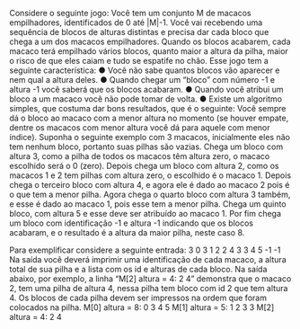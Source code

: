 Considere o seguinte jogo:
Você tem um conjunto M de macacos empilhadores, identificados de 0 até |M|-1. Você vai recebendo uma sequência de blocos de alturas distintas e precisa dar cada bloco que chega a um dos macacos empilhadores. Quando os blocos acabarem, cada macaco terá empilhado vários blocos, quanto maior a altura da pilha, maior o risco de que eles caiam e tudo se espatife no chão.
Esse jogo tem a seguinte característica:
    ● Você não sabe quantos blocos vão aparecer e nem qual a altura deles.
    ● Quando chegar um “bloco” com número -1 e altura -1 você saberá que os blocos acabaram.
    ● Quando você atribui um bloco a um macaco você não pode tomar de volta.
    ● Existe um algoritmo simples, que costuma dar bons resultados, que é o seguinte:
Você sempre dá o bloco ao macaco com a menor altura no momento (se houver empate, dentre os macacos com menor altura você dá para aquele com menor índice).
Suponha o seguinte exemplo com 3 macacos, inicialmente eles não tem nenhum bloco, portanto suas pilhas são vazias. Chega um bloco com altura 3, como a pilha de todos os macacos têm altura zero, o macaco escolhido será o 0 (zero). Depois chega um bloco com altura 2, como os macacos 1 e 2 tem pilhas com altura zero, o escolhido é o macaco 1. Depois chega o terceiro bloco com altura 4, e agora ele é dado ao macaco 2 pois é o que tem a menor pilha. Agora chega o quarto bloco com altura 3 também, e esse é dado ao macaco 1, pois esse
tem a menor pilha. Chega um quinto bloco, com altura 5 e esse deve ser atribuído ao macaco 1. Por fim chega um bloco com identificação -1 e altura -1 indicando que os blocos acabaram, e o resultado é a altura da maior pilha, neste caso 8.


Para exemplificar considere a seguinte entrada:
3
0 3 1 2 2 4 3 3 4 5 -1 -1
Na saída você deverá imprimir uma identificação de cada macaco, a altura total de sua pilha e a lista com os id e alturas de cada bloco. Na saída abaixo, por exemplo, a linha “M[2] altura = 4: 2 4” demonstra que o macaco 2, tem uma pilha de altura 4, nessa pilha tem bloco com id 2 que tem altura 4. Os blocos de cada pilha devem ser impressos na ordem que foram colocados na pilha.
M[0] altura = 8: 0 3 4 5
M[1] altura = 5: 1 2 3 3
M[2] altura = 4: 2 4